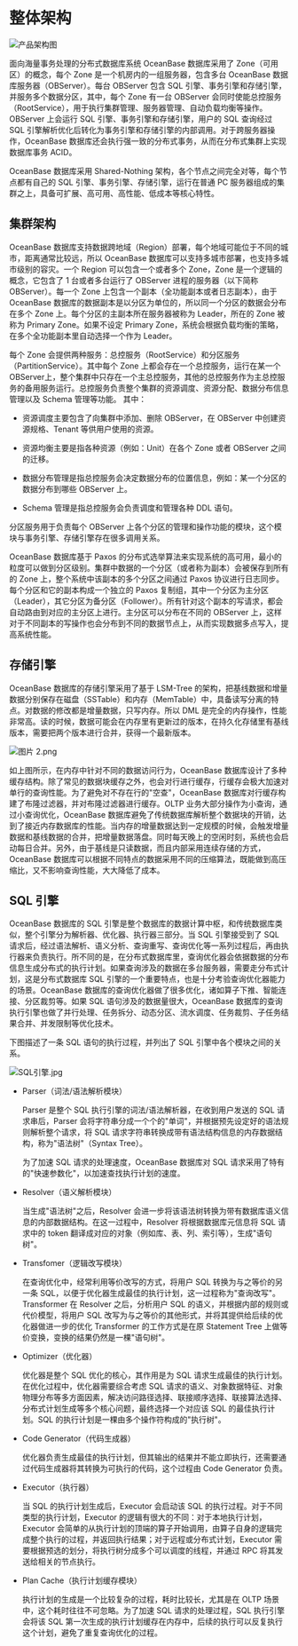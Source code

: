 整体架构 
=========================



![产品架构图](https://static-aliyun-doc.oss-accelerate.aliyuncs.com/assets/img/zh-CN/7617181161/p195759.png)

面向海量事务处理的分布式数据库系统 OceanBase 数据库采用了 Zone（可用区）的概念，每个 Zone 是一个机房内的一组服务器，包含多台 OceanBase 数据库服务器（OBServer）。每台 OBServer 包含 SQL 引擎、事务引擎和存储引擎，并服务多个数据分区，其中，每个 Zone 有一台 OBServer 会同时使能总控服务（RootService），用于执行集群管理、服务器管理、自动负载均衡等操作。OBServer 上会运行 SQL 引擎、事务引擎和存储引擎，用户的 SQL 查询经过 SQL 引擎解析优化后转化为事务引擎和存储引擎的内部调用。对于跨服务器操作，OceanBase 数据库还会执行强一致的分布式事务，从而在分布式集群上实现数据库事务 ACID。

OceanBase 数据库采用 Shared-Nothing 架构，各个节点之间完全对等，每个节点都有自己的 SQL 引擎、事务引擎、存储引擎，运行在普通 PC 服务器组成的集群之上，具备可扩展、高可用、高性能、低成本等核心特性。

集群架构 
-------------

OceanBase 数据库支持数据跨地域（Region）部署，每个地域可能位于不同的城市，距离通常比较远，所以 OceanBase 数据库可以支持多城市部署，也支持多城市级别的容灾。一个 Region 可以包含一个或者多个 Zone，Zone 是一个逻辑的概念，它包含了 1 台或者多台运行了 OBServer 进程的服务器（以下简称 OBServer）。每一个 Zone 上包含一个副本（全功能副本或者日志副本），由于 OceanBase 数据库的数据副本是以分区为单位的，所以同一个分区的数据会分布在多个 Zone 上。每个分区的主副本所在服务器被称为 Leader，所在的 Zone 被称为 Primary Zone。如果不设定 Primary Zone，系统会根据负载均衡的策略，在多个全功能副本里自动选择一个作为 Leader。

每个 Zone 会提供两种服务：总控服务（RootService）和分区服务（PartitionService）。其中每个 Zone 上都会存在一个总控服务，运行在某一个 OBServer上，整个集群中只存在一个主总控服务，其他的总控服务作为主总控服务的备用服务运行。总控服务负责整个集群的资源调度、资源分配、数据分布信息管理以及 Schema 管理等功能。 其中：

* 资源调度主要包含了向集群中添加、删除 OBServer，在 OBServer 中创建资源规格、Tenant 等供用户使用的资源。

  

* 资源均衡主要是指各种资源（例如：Unit）在各个 Zone 或者 OBServer 之间的迁移。

  

* 数据分布管理是指总控服务会决定数据分布的位置信息，例如：某一个分区的数据分布到哪些 OBServer 上。

  

* Schema 管理是指总控服务会负责调度和管理各种 DDL 语句。

  




分区服务用于负责每个 OBServer 上各个分区的管理和操作功能的模块，这个模块与事务引擎、存储引擎存在很多调用关系。

OceanBase 数据库基于 Paxos 的分布式选举算法来实现系统的高可用，最小的粒度可以做到分区级别。集群中数据的一个分区（或者称为副本）会被保存到所有的 Zone 上，整个系统中该副本的多个分区之间通过 Paxos 协议进行日志同步。每个分区和它的副本构成一个独立的 Paxos 复制组，其中一个分区为主分区（Leader），其它分区为备分区（Follower）。所有针对这个副本的写请求，都会自动路由到对应的主分区上进行。主分区可以分布在不同的 OBServer 上，这样对于不同副本的写操作也会分布到不同的数据节点上，从而实现数据多点写入，提高系统性能。

存储引擎 
-------------

OceanBase 数据库的存储引擎采用了基于 LSM-Tree 的架构，把基线数据和增量数据分别保存在磁盘（SSTable）和内存（MemTable）中，具备读写分离的特点。对数据的修改都是增量数据，只写内存。所以 DML 是完全的内存操作，性能非常高。读的时候，数据可能会在内存里有更新过的版本，在持久化存储里有基线版本，需要把两个版本进行合并，获得一个最新版本。

![图片 2.png](https://static-aliyun-doc.oss-accelerate.aliyuncs.com/assets/img/zh-CN/7221116061/p184495.png "图片 2.png")

如上图所示，在内存中针对不同的数据访问行为，OceanBase 数据库设计了多种缓存结构。除了常见的数据块缓存之外，也会对行进行缓存，行缓存会极大加速对单行的查询性能。为了避免对不存在行的"空查"，OceanBase 数据库对行缓存构建了布隆过滤器，并对布隆过滤器进行缓存。OLTP 业务大部分操作为小查询，通过小查询优化，OceanBase 数据库避免了传统数据库解析整个数据块的开销，达到了接近内存数据库的性能。当内存的增量数据达到一定规模的时候，会触发增量数据和基线数据的合并，把增量数据落盘。同时每天晚上的空闲时刻，系统也会启动每日合并。另外，由于基线是只读数据，而且内部采用连续存储的方式，OceanBase 数据库可以根据不同特点的数据采用不同的压缩算法，既能做到高压缩比，又不影响查询性能，大大降低了成本。

SQL 引擎 
---------------

OceanBase 数据库的 SQL 引擎是整个数据库的数据计算中枢，和传统数据库类似，整个引擎分为解析器、优化器、执行器三部分。当 SQL 引擎接受到了 SQL 请求后，经过语法解析、语义分析、查询重写、查询优化等一系列过程后，再由执行器来负责执行。所不同的是，在分布式数据库里，查询优化器会依据数据的分布信息生成分布式的执行计划。如果查询涉及的数据在多台服务器，需要走分布式计划，这是分布式数据库 SQL 引擎的一个重要特点，也是十分考验查询优化器能力的场景。OceanBase 数据库的查询优化器做了很多优化，诸如算子下推、智能连接、分区裁剪等。如果 SQL 语句涉及的数据量很大，OceanBase 数据库的查询执行引擎也做了并行处理、任务拆分、动态分区、流水调度、任务裁剪、子任务结果合并、并发限制等优化技术。

下图描述了一条 SQL 语句的执行过程，并列出了 SQL 引擎中各个模块之间的关系。

![SQL引擎.jpg](https://static-aliyun-doc.oss-accelerate.aliyuncs.com/assets/img/zh-CN/9894915261/p184496.jpg "SQL引擎.jpg")

* Parser（词法/语法解析模块）

  Parser 是整个 SQL 执行引擎的词法/语法解析器，在收到用户发送的 SQL 请求串后，Parser 会将字符串分成一个个的"单词"，并根据预先设定好的语法规则解析整个请求，将 SQL 请求字符串转换成带有语法结构信息的内存数据结构，称为"语法树"（Syntax Tree）。

  为了加速 SQL 请求的处理速度，OceanBase 数据库对 SQL 请求采用了特有的"快速参数化"，以加速查找执行计划的速度。
  




<!-- -->

* Resolver（语义解析模块）

  当生成"语法树"之后，Resolver 会进一步将该语法树转换为带有数据库语义信息的内部数据结构。在这一过程中，Resolver 将根据数据库元信息将 SQL 请求中的 token 翻译成对应的对象（例如库、表、列、索引等），生成"语句树"。
  




<!-- -->

* Transfomer（逻辑改写模块）

  在查询优化中，经常利用等价改写的方式，将用户 SQL 转换为与之等价的另一条 SQL，以便于优化器生成最佳的执行计划，这一过程称为"查询改写"。Transformer 在 Resolver 之后，分析用户 SQL 的语义，并根据内部的规则或代价模型，将用户 SQL 改写为与之等价的其他形式，并将其提供给后续的优化器做进一步的优化 Transformer 的工作方式是在原 Statement Tree 上做等价变换，变换的结果仍然是一棵"语句树"。
  




<!-- -->

* Optimizer（优化器）

  优化器是整个 SQL 优化的核心，其作用是为 SQL 请求生成最佳的执行计划。在优化过程中，优化器需要综合考虑 SQL 请求的语义、对象数据特征、对象物理分布等多方面因素，解决访问路径选择、联接顺序选择、联接算法选择、分布式计划生成等多个核心问题，最终选择一个对应该 SQL 的最佳执行计划。SQL 的执行计划是一棵由多个操作符构成的"执行树"。
  




<!-- -->

* Code Generator（代码生成器）

  优化器负责生成最佳的执行计划，但其输出的结果并不能立即执行，还需要通过代码生成器将其转换为可执行的代码，这个过程由 Code Generator 负责。
  




<!-- -->

* Executor（执行器）

  当 SQL 的执行计划生成后，Executor 会启动该 SQL 的执行过程。对于不同类型的执行计划，Executor 的逻辑有很大的不同：对于本地执行计划，Executor 会简单的从执行计划的顶端的算子开始调用，由算子自身的逻辑完成整个执行的过程，并返回执行结果；对于远程或分布式计划，Executor 需要根据预选的划分，将执行树分成多个可以调度的线程，并通过 RPC 将其发送给相关的节点执行。
  




<!-- -->

* Plan Cache（执行计划缓存模块）

  执行计划的生成是一个比较复杂的过程，耗时比较长，尤其是在 OLTP 场景中，这个耗时往往不可忽略。为了加速 SQL 请求的处理过程，SQL 执行引擎会将该 SQL 第一次生成的执行计划缓存在内存中，后续的执行可以反复执行这个计划，避免了重复查询优化的过程。
  



